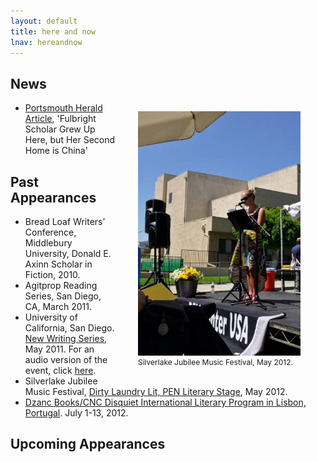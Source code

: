 ```yaml
---
layout: default
title: here and now
lnav: hereandnow
---
```


## News

<figure style="float: right;margin-left: 32px;" class="vh600 clearfix">
  <img src="/images/silverlake.jpg" alt="Silverlake Jubilee Festival" style="width: 260px;" />
  <figcaption style="font-size: 12px;">Silverlake Jubilee Music Festival, May 2012.</figcaption>
</figure>

* [Portsmouth Herald Article]( http://www.seacoastonline.com/apps/pbcs.dll/article?AID=/20060514/NEWS/305149986), 'Fulbright Scholar Grew Up Here, but Her Second Home is China' 

## Past Appearances

* Bread Loaf Writers’ Conference, Middlebury University, Donald E. Axinn Scholar in Fiction, 2010.
* Agitprop Reading Series, San Diego, CA, March 2011.
* University of California, San Diego. [New Writing Series]( http://gradlife.ucsd.edu/2011/05/ucsds-new-writing-series-reading-from-courtney-kilian-john-pluecker-and-kaitline-solimine-518/), May 2011. For an audio version of the event, click [here]( http://libraries.ucsd.edu/speccoll/podcasts/newwritingseries/spd-48.mp3).
* Silverlake Jubilee Music Festival, [Dirty Laundry Lit, PEN Literary Stage]( http://www.dirtylaundrylit.com/events.php#), May 2012.
* [Dzanc Books/CNC Disquiet International Literary Program in Lisbon, Portugal]( http://disquietinternational.org/). July 1-13, 2012.

## Upcoming Appearances

<br clear="all" />